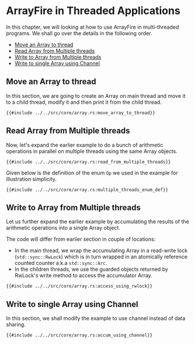 # ArrayFire in Threaded Applications

In this chapter, we will looking at how to use ArrayFire in multi-threaded programs. We shall
go over the details in the following order.

- [Move an Array to thread](#move-an-array-to-thread)
- [Read Array from Multiple threads](#read-array-from-multiple-threads)
- [Write to Array from Multiple threads](#write-to-array-from-multiple-threads)
- [Write to single Array using Channel](#write-to-single-array-using-channel)

## Move an Array to thread

In this section, we are going to create an Array on main thread and move it to a child thread,
modify it and then print it from the child thread.

```rust,noplaypen
{{#include ../../src/core/array.rs:move_array_to_thread}}
```

## Read Array from Multiple threads

Now, let's expand the earlier example to do a bunch of arithmetic operations in parallel on
multiple threads using the same Array objects.

```rust,noplaypen
{{#include ../../src/core/array.rs:read_from_multiple_threads}}
```

Given below is the definition of the enum `Op` we used in the example for illustration simplicity.
```rust,noplaypen
{{#include ../../src/core/array.rs:multiple_threads_enum_def}}
```

## Write to Array from Multiple threads

Let us further expand the earlier example by accumulating the results of the arithmetic operations
into a single Array object.

The code will differ from earlier section in couple of locations:

- In the main thread, we wrap the accumulating Array in a read-write lock (`std::sync::RwLock`)
  which is in turn wrapped in an atomically reference counted counter a.k.a `std::sync::Arc`.
- In the children threads, we use the guarded objects returned by RwLock's write method to access
  the accumulator Array.

```rust,noplaypen
{{#include ../../src/core/array.rs:access_using_rwlock}}
```

## Write to single Array using Channel

In this section, we shall modify the example to use channel instead of data sharing.

```rust,noplaypen
{{#include ../../src/core/array.rs:accum_using_channel}}
```

